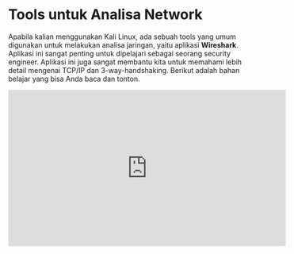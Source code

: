 # Tools untuk Analisa Network

Apabila kalian menggunakan Kali Linux, ada sebuah tools yang umum digunakan untuk melakukan analisa jaringan, yaitu aplikasi **Wireshark**. Aplikasi ini sangat penting untuk dipelajari sebagai seorang security engineer. Aplikasi ini juga sangat membantu kita untuk memahami lebih detail mengenai TCP/IP dan 3-way-handshaking. Berikut adalah bahan belajar yang bisa Anda baca dan tonton.


<center>
<iframe width="560" height="315" src="https://www.youtube.com/embed/rmFX1V49K8U" title="YouTube video player" frameborder="0" allow="accelerometer; autoplay; clipboard-write; encrypted-media; gyroscope; picture-in-picture" allowfullscreen></iframe>
</center>